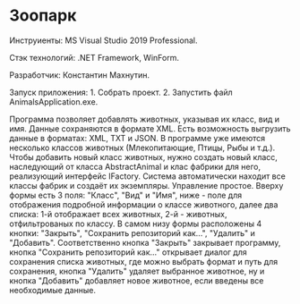 # Зоопарк

Инструиенты: MS Visual Studio 2019 Professional.

Стэк технологий: .NET Framework, WinForm.

Разработчик: Константин Махнутин.

Запуск приложения:
	1. Собрать проект.
	2. Запустить файл AnimalsApplication.exe.

Программа позволяет добавлять животных, указывая их класс, вид и имя. Данные сохраняются в формате XML.
Есть возможность выгрузить данные в форматах: XML, TXT и JSON. В программе уже имеются несколько классов животных (Млекопитающие, Птицы, Рыбы и т.д.).
Чтобы добавить новый класс животных, нужно создать новый класс, наследующий от класса AbstractAnimal и клас фабрики для него, реализующий интерфейс IFactory.
Система автоматически находит все классы фабрик и создаёт их экземпляры. Управление простое. Вверху формы есть 3 поля: "Класс", "Вид" и "Имя", ниже - поле
для отображения подробной информации о классе животного, далее два списка: 1-й отображает всех животных, 2-й - животных, отфильтрованых по классу. В самом
низу формы расположены 4 кнопки: "Закрыть", "Сохранить репозиторий как...", "Удалить" и "Добавить". Соответственно кнопка "Закрыть" закрывает программу,
кнопка "Сохранить репозиторий как..." открывает диалог для сохранения списка животных, где можно выбрать формат и путь для сохранения, кнопка "Удалить"
удаляет выбранное животное, ну и кнопка "Добавить" добавляет новое животное, если введены все необходимые данные.